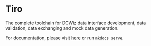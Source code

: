 # Tiro

The complete toolchain for DCWiz data interface development, data validation, data exchanging and mock data generation.

For documentation, please visit [here](https://cap-dcwiz.github.io/Tiro/) or run `mkdocs serve`.